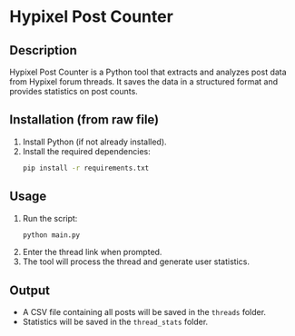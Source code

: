 # Hypixel Post Counter  

## Description  
Hypixel Post Counter is a Python tool that extracts and analyzes post data from Hypixel forum threads. It saves the data in a structured format and provides statistics on post counts.  

## Installation (from raw file)

1. Install Python (if not already installed).  
2. Install the required dependencies:  
   ```sh
   pip install -r requirements.txt
   ```  

## Usage  

1. Run the script:  
   ```sh
   python main.py
   ```  
2. Enter the thread link when prompted.  
3. The tool will process the thread and generate user statistics.  

## Output  

- A CSV file containing all posts will be saved in the `threads` folder.  
- Statistics will be saved in the `thread_stats` folder.  
